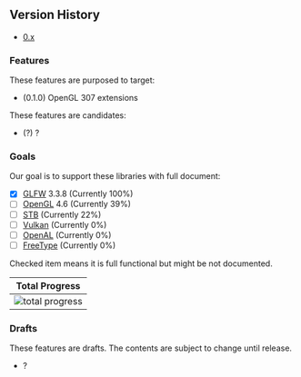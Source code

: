 ## Version History

- [0.x](0/README.md)

### Features

These features are purposed to target:

- (0.1.0) OpenGL 307 extensions

These features are candidates:

- (?) ?

### Goals

Our goal is to support these libraries with full document:

- [x] [GLFW](https://www.glfw.org/) 3.3.8 (Currently 100%)
- [ ] [OpenGL](https://www.khronos.org/opengl/) 4.6 (Currently 39%)
- [ ] [STB](https://github.com/nothings/stb) (Currently 22%)
- [ ] [Vulkan](https://www.vulkan.org/) (Currently 0%)
- [ ] [OpenAL](https://www.openal.org/) (Currently 0%)
- [ ] [FreeType](https://freetype.org/) (Currently 0%)

Checked item means it is full functional but might be not documented.

|                         Total Progress                         |
|:--------------------------------------------------------------:|
| ![total progress](https://progress-bar.dev/27/?title=progress) |

### Drafts

These features are drafts. The contents are subject to change until release.

- ?
